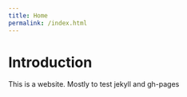```yaml
---
title: Home
permalink: /index.html
---
```

# Introduction  
This is a website. Mostly to test jekyll and gh-pages
